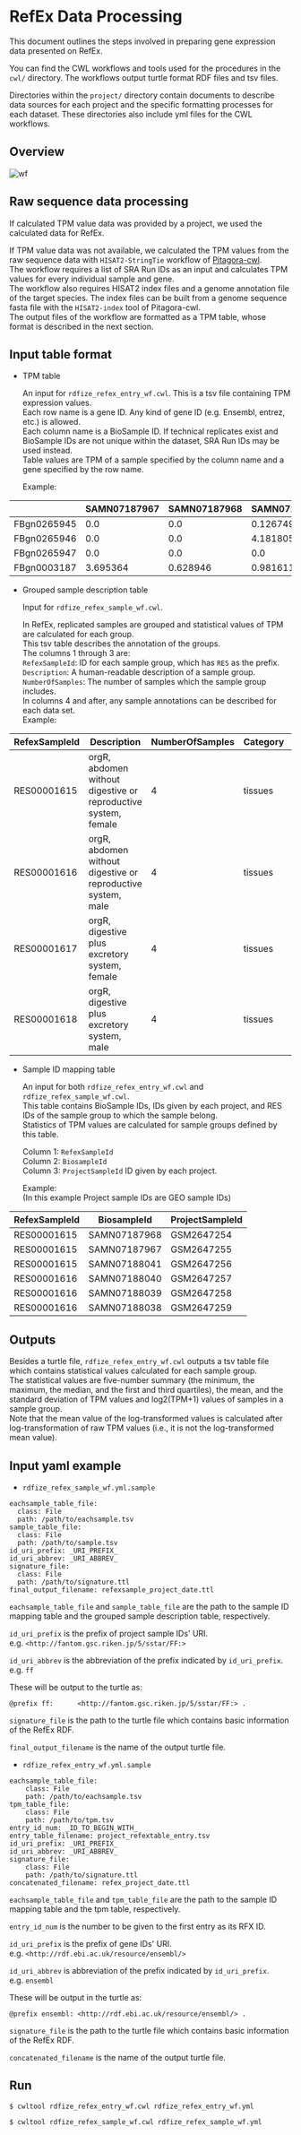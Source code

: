 # RefEx Data Processing
This document outlines the steps involved in preparing gene expression data presented on RefEx.

You can find the CWL workflows and tools used for the procedures in the `cwl/` directory. The workflows output turtle format RDF files and tsv files.

Directories within the `project/` directory contain documents to describe data sources for each project and the specific formatting processes for each dataset. These directories also include yml files for the CWL workflows.

## Overview
![wf](images/refex_wf.png)

## Raw sequence data processing
If calculated TPM value data was provided by a project, we used the calculated data for RefEx.

If TPM value data was not available, we calculated the TPM values from the raw sequence data with `HISAT2-StringTie` workflow of [Pitagora-cwl](https://github.com/pitagora-network/pitagora-cwl).  
The workflow requires a list of SRA Run IDs as an input and calculates TPM values for every individual sample and gene.  
The workflow also requires HISAT2 index files and a genome annotation file of the target species. The index files can be built from a genome sequence fasta file with the `HISAT2-index` tool of Pitagora-cwl.  
The output files of the workflow are formatted as a TPM table, whose format is described in the next section.

## Input table format

-   TPM table

    An input for `rdfize_refex_entry_wf.cwl`. This is a tsv file containing TPM expression values.  
    Each row name is a gene ID. Any kind of gene ID (e.g. Ensembl, entrez, etc.) is allowed.  
    Each column name is a BioSample ID. If technical replicates exist and BioSample IDs are not unique within the dataset, SRA Run IDs may be used instead.  
    Table values are TPM of a sample specified by the column name and a gene specified by the row name.  
    
    Example:
    
|             | SAMN07187967 | SAMN07187968 | SAMN07188034 |
|-------------|--------------|--------------|--------------|
| FBgn0265945 | 0.0          | 0.0          | 0.126749     |
| FBgn0265946 | 0.0          | 0.0          | 4.181805     |
| FBgn0265947 | 0.0          | 0.0          | 0.0          |
| FBgn0003187 | 3.695364     | 0.628946     | 0.981611     |

-   Grouped sample description table

    Input for `rdfize_refex_sample_wf.cwl`.

    In RefEx, replicated samples are grouped and statistical values of TPM are calculated for each group.  
    This tsv table describes the annotation of the groups.  
    The columns 1 through 3 are:  
    `RefexSampleId`: ID for each sample group, which has `RES` as the prefix.  
    `Description`: A human-readable description of a sample group.  
    `NumberOfSamples`: The number of samples which the sample group includes.  
    In columns 4 and after, any sample annotations can be described for each data set.  
    Example:
    
| RefexSampleId | Description                                                    | NumberOfSamples | Category | Strain | Tissue                                           | Sex    |
|---------------|----------------------------------------------------------------|-----------------|----------|--------|--------------------------------------------------|--------|
| RES00001615   | orgR, abdomen without digestive or reproductive system, female | 4               | tissues  | orgR   | abdomen without digestive or reproductive system | female |
| RES00001616   | orgR, abdomen without digestive or reproductive system, male   | 4               | tissues  | orgR   | abdomen without digestive or reproductive system | male   |
| RES00001617   | orgR, digestive plus excretory system, female                  | 4               | tissues  | orgR   | digestive plus excretory system                  | female |
| RES00001618   | orgR, digestive plus excretory system, male                    | 4               | tissues  | orgR   | digestive plus excretory system                  | male   |

-   Sample ID mapping table

    An input for both `rdfize_refex_entry_wf.cwl` and `rdfize_refex_sample_wf.cwl`.  
    This table contains BioSample IDs, IDs given by each project, and RES IDs of the sample group to which the sample belong.  
    Statistics of TPM values are calculated for sample groups defined by this table.
    
    Column 1: `RefexSampleId`  
    Column 2: `BiosampleId`  
    Column 3: `ProjectSampleId` ID given by each project.  
    
    Example:  
    (In this example Project sample IDs are GEO sample IDs)
    
| RefexSampleId | BiosampleId  | ProjectSampleId |
|---------------|--------------|-----------------|
| RES00001615   | SAMN07187968 | GSM2647254      |
| RES00001615   | SAMN07187967 | GSM2647255      |
| RES00001615   | SAMN07188041 | GSM2647256      |
| RES00001616   | SAMN07188040 | GSM2647257      |
| RES00001616   | SAMN07188039 | GSM2647258      |
| RES00001616   | SAMN07188038 | GSM2647259      |


## Outputs
Besides a turtle file, `rdfize_refex_entry_wf.cwl` outputs a tsv table file which contains statistical values calculated for each sample group.  
The statistical values are five-number summary (the minimum, the maximum, the median, and the first and third quartiles), the mean, and the standard deviation of TPM values and log2(TPM+1) values of samples in a sample group.  
Note that the mean value of the log-transformed values is calculated after log-transformation of raw TPM values (i.e., it is not the log-transformed mean value).

## Input yaml example

- `rdfize_refex_sample_wf.yml.sample`
```
eachsample_table_file:
  class: File
  path: /path/to/eachsample.tsv
sample_table_file:
  class: File
  path: /path/to/sample.tsv
id_uri_prefix: _URI_PREFIX_
id_uri_abbrev: _URI_ABBREV_
signature_file:
  class: File
  path: /path/to/signature.ttl
final_output_filename: refexsample_project_date.ttl
```
`eachsample_table_file` and `sample_table_file` are the path to the sample ID mapping table and the grouped sample description table, respectively.

`id_uri_prefix` is the prefix of project sample IDs' URI.  
e.g. `<http://fantom.gsc.riken.jp/5/sstar/FF:>`

`id_uri_abbrev` is the abbreviation of the prefix indicated by `id_uri_prefix`.  
e.g. `ff`

These will be output to the turtle as:  
```
@prefix ff:      <http://fantom.gsc.riken.jp/5/sstar/FF:> .
```
`signature_file` is the path to the turtle file which contains basic information of the RefEx RDF.  

`final_output_filename` is the name of the output turtle file.

- `rdfize_refex_entry_wf.yml.sample`
```
eachsample_table_file:
    class: File
    path: /path/to/eachsample.tsv
tpm_table_file:
    class: File
    path: /path/to/tpm.tsv
entry_id_num: _ID_TO_BEGIN_WITH_
entry_table_filename: project_refextable_entry.tsv
id_uri_prefix: _URI_PREFIX_
id_uri_abbrev: _URI_ABBREV_
signature_file:
    class: File
    path: /path/to/signature.ttl
concatenated_filename: refex_project_date.ttl
```
`eachsample_table_file` and `tpm_table_file` are the path to the sample ID mapping table and the tpm table, respectively.

`entry_id_num` is the number to be given to the first entry as its RFX ID.

`id_uri_prefix` is the prefix of gene IDs' URI.  
e.g. `<http://rdf.ebi.ac.uk/resource/ensembl/>`

`id_uri_abbrev` is abbreviation of the prefix indicated by `id_uri_prefix`.  
e.g. `ensembl`

These will be output in the turtle as:  
```
@prefix ensembl: <http://rdf.ebi.ac.uk/resource/ensembl/> .
```
`signature_file` is the path to the turtle file which contains basic information of the RefEx RDF.

`concatenated_filename` is the name of the output turtle file.

## Run

```
$ cwltool rdfize_refex_entry_wf.cwl rdfize_refex_entry_wf.yml
```
```
$ cwltool rdfize_refex_sample_wf.cwl rdfize_refex_sample_wf.yml
```
